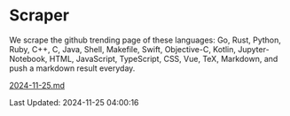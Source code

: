 # Scraper

We scrape the github trending page of these languages: Go, Rust, Python, Ruby, C++, C, Java, Shell, Makefile, Swift, Objective-C, Kotlin, Jupyter-Notebook, HTML, JavaScript, TypeScript, CSS, Vue, TeX, Markdown, and push a markdown result everyday.

[2024-11-25.md](https://github.com/yangwenmai/github-trending-backup/blob/master/2024-11-25.md)

Last Updated: 2024-11-25 04:00:16
